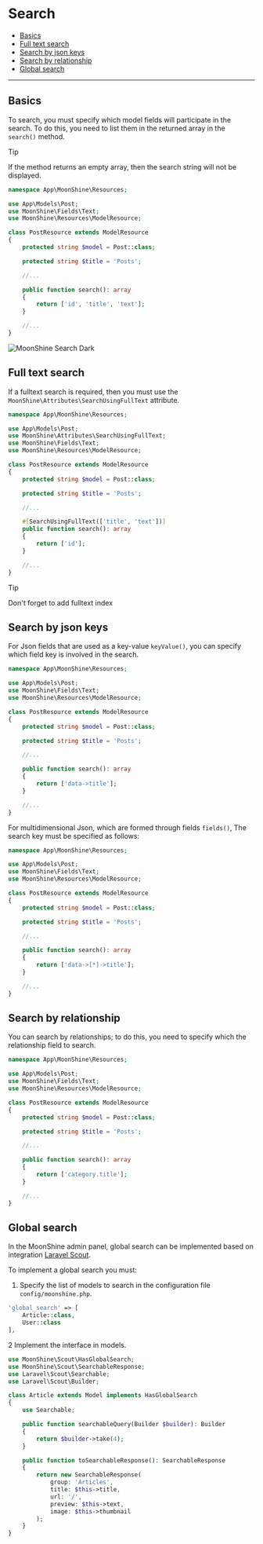 # Search

  - [Basics](#basics)
  - [Full text search](#fulltext)
  - [Search by json keys](#json)
  - [Search by relationship](#relation)
  - [Global search](#global)

---

<a name="basics"></a>
## Basics

To search, you must specify which model fields will participate in the search. To do this, you need to list them in the returned array in the `search()` method.

> [!TIP] 
> If the method returns an empty array, then the search string will not be displayed.

```php
namespace App\MoonShine\Resources;

use App\Models\Post;
use MoonShine\Fields\Text;
use MoonShine\Resources\ModelResource;

class PostResource extends ModelResource
{
    protected string $model = Post::class;

    protected string $title = 'Posts';

    //...

    public function search(): array
    {
        return ['id', 'title', 'text'];
    }

    //...
}
```

![MoonShine Search Dark](https://moonshine-laravel.com/screenshots/search_dark.png)

<a name="fulltext"></a>
## Full text search

If a fulltext search is required, then you must use the `MoonShine\Attributes\SearchUsingFullText` attribute.

```php
namespace App\MoonShine\Resources;

use App\Models\Post;
use MoonShine\Attributes\SearchUsingFullText;
use MoonShine\Fields\Text;
use MoonShine\Resources\ModelResource;

class PostResource extends ModelResource
{
    protected string $model = Post::class;

    protected string $title = 'Posts';

    //...

    #[SearchUsingFullText(['title', 'text'])]
    public function search(): array
    {
        return ['id'];
    }

    //...
}
```

> [!TIP] 
> Don't forget to add fulltext index

<a name="json"></a>
## Search by json keys

For Json fields that are used as a key-value `keyValue()`, you can specify which field key is involved in the search.

```php
namespace App\MoonShine\Resources;

use App\Models\Post;
use MoonShine\Fields\Text;
use MoonShine\Resources\ModelResource;

class PostResource extends ModelResource
{
    protected string $model = Post::class;

    protected string $title = 'Posts';

    //...

    public function search(): array
    {
        return ['data->title'];
    }

    //...
}
```

For multidimensional Json, which are formed through fields `fields()`, The search key must be specified as follows:

```php
namespace App\MoonShine\Resources;

use App\Models\Post;
use MoonShine\Fields\Text;
use MoonShine\Resources\ModelResource;

class PostResource extends ModelResource
{
    protected string $model = Post::class;

    protected string $title = 'Posts';

    //...

    public function search(): array
    {
        return ['data->[*]->title'];
    }

    //...
}
```

<a name="relation"></a>
## Search by relationship

You can search by relationships; to do this, you need to specify which the relationship field to search.

```php
namespace App\MoonShine\Resources;

use App\Models\Post;
use MoonShine\Fields\Text;
use MoonShine\Resources\ModelResource;

class PostResource extends ModelResource
{
    protected string $model = Post::class;

    protected string $title = 'Posts';

    //...

    public function search(): array
    {
        return ['category.title'];
    }

    //...
}
```

<a name="global"></a>
## Global search

In the MoonShine admin panel, global search can be implemented based on integration
[Laravel Scout](https://laravel.com/docs/scout).

To implement a global search you must:

1. Specify the list of models to search in the configuration file `config/moonshine.php`.

```php
'global_search' => [
    Article::class,
    User::class
],
```

2 Implement the interface in models.

```php
use MoonShine\Scout\HasGlobalSearch;
use MoonShine\Scout\SearchableResponse;
use Laravel\Scout\Searchable;
use Laravel\Scout\Builder;

class Article extends Model implements HasGlobalSearch
{
    use Searchable;

    public function searchableQuery(Builder $builder): Builder
    {
        return $builder->take(4);
    }

    public function toSearchableResponse(): SearchableResponse
    {
        return new SearchableResponse(
            group: 'Articles',
            title: $this->title,
            url: '/',
            preview: $this->text,
            image: $this->thumbnail
        );
    }
}
```

